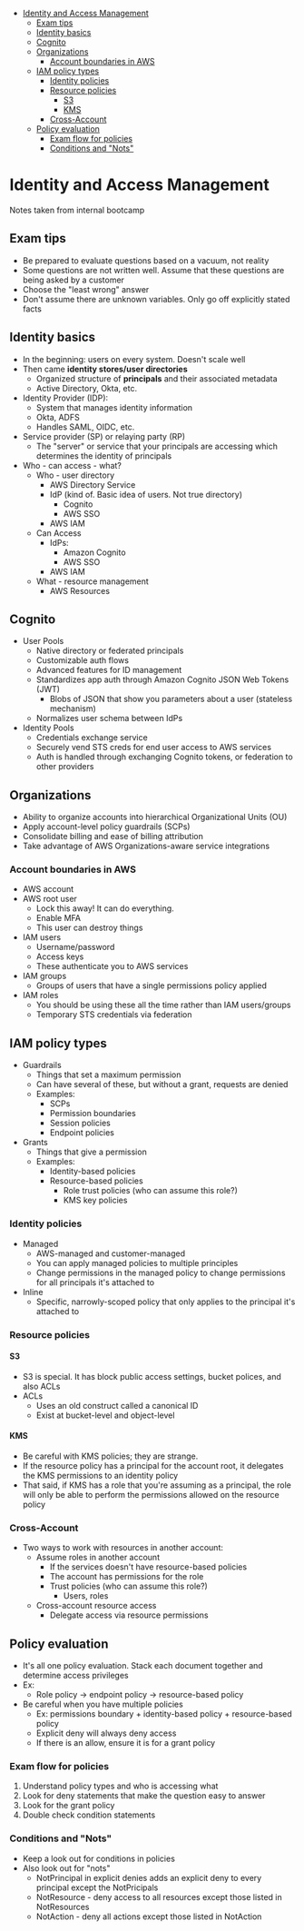 - [Identity and Access Management](#identity-and-access-management)
  - [Exam tips](#exam-tips)
  - [Identity basics](#identity-basics)
  - [Cognito](#cognito)
  - [Organizations](#organizations)
    - [Account boundaries in AWS](#account-boundaries-in-aws)
  - [IAM policy types](#iam-policy-types)
    - [Identity policies](#identity-policies)
    - [Resource policies](#resource-policies)
      - [S3](#s3)
      - [KMS](#kms)
    - [Cross-Account](#cross-account)
  - [Policy evaluation](#policy-evaluation)
    - [Exam flow for policies](#exam-flow-for-policies)
    - [Conditions and "Nots"](#conditions-and-nots)

# Identity and Access Management
Notes taken from internal bootcamp

## Exam tips
* Be prepared to evaluate questions based on a vacuum, not reality
* Some questions are not written well. Assume that these questions are being asked by a customer
* Choose the "least wrong" answer
* Don't assume there are unknown variables. Only go off explicitly stated facts

## Identity basics
* In the beginning: users on every system. Doesn't scale well
* Then came **identity stores/user directories**
  * Organized structure of **principals** and their associated metadata
  * Active Directory, Okta, etc.
* Identity Provider (IDP):
  * System that manages identity information
  * Okta, ADFS
  * Handles SAML, OIDC, etc.
* Service provider (SP) or relaying party (RP)
  * The "server" or service that your principals are accessing which determines the identity of principals
* Who - can access - what?
  * Who - user directory
    * AWS Directory Service
    * IdP (kind of. Basic idea of users. Not true directory)
      * Cognito
      * AWS SSO
    * AWS IAM
  * Can Access
    * IdPs:
      * Amazon Cognito
      * AWS SSO
    * AWS IAM
  * What - resource management
    * AWS Resources

## Cognito
* User Pools
  * Native directory or federated principals
  * Customizable auth flows
  * Advanced features for ID management
  * Standardizes app auth through Amazon Cognito JSON Web Tokens (JWT)
    * Blobs of JSON that show you parameters about a user (stateless mechanism)
  * Normalizes user schema between IdPs
* Identity Pools
  * Credentials exchange service
  * Securely vend STS creds for end user access to AWS services
  * Auth is handled through exchanging Cognito tokens, or federation to other providers

## Organizations
* Ability to organize accounts into hierarchical Organizational Units (OU)
* Apply account-level policy guardrails (SCPs)
* Consolidate billing and ease of billing attribution
* Take advantage of AWS Organizations-aware service integrations

### Account boundaries in AWS
* AWS account
* AWS root user
  * Lock this away! It can do everything.
  * Enable MFA
  * This user can destroy things
* IAM users
  * Username/password
  * Access keys
  * These authenticate you to AWS services
* IAM groups
  * Groups of users that have a single permissions policy applied
* IAM roles
  * You should be using these all the time rather than IAM users/groups
  * Temporary STS credentials via federation

## IAM policy types
* Guardrails
  * Things that set a maximum permission
  * Can have several of these, but without a grant, requests are denied
  * Examples:
    * SCPs
    * Permission boundaries
    * Session policies
    * Endpoint policies
* Grants
  * Things that give a permission
  * Examples:
    * Identity-based policies
    * Resource-based policies
      * Role trust policies (who can assume this role?)
      * KMS key policies

### Identity policies
* Managed
  * AWS-managed and customer-managed
  * You can apply managed policies to multiple principles
  * Change permissions in the managed policy to change permissions for all principals it's attached to
* Inline
  * Specific, narrowly-scoped policy that only applies to the principal it's attached to

### Resource policies

#### S3
* S3 is special. It has block public access settings, bucket polices, and also ACLs
* ACLs
  * Uses an old construct called a canonical ID
  * Exist at bucket-level and object-level

#### KMS
* Be careful with KMS policies; they are strange.
* If the resource policy has a principal for the account root, it delegates the KMS permissions to an identity policy
* That said, if KMS has a role that you're assuming as a principal, the role will only be able to perform the permissions allowed on the resource policy

### Cross-Account
* Two ways to work with resources in another account:
  * Assume roles in another account
    * If the services doesn't have resource-based policies
    * The account has permissions for the role
    * Trust policies (who can assume this role?)
      * Users, roles
  * Cross-account resource access
    * Delegate access via resource permissions

## Policy evaluation
* It's all one policy evaluation. Stack each document together and determine access privileges
* Ex:
  * Role policy -> endpoint policy -> resource-based policy
* Be careful when you have multiple policies
  * Ex: permissions boundary + identity-based policy + resource-based policy
  * Explicit deny will always deny access
  * If there is an allow, ensure it is for a grant policy

### Exam flow for policies
1. Understand policy types and who is accessing what
2. Look for deny statements that make the question easy to answer
3. Look for the grant policy
4. Double check condition statements

### Conditions and "Nots"
* Keep a look out for conditions in policies
* Also look out for "nots"
  * NotPrincipal in explicit denies adds an explicit deny to every principal except the NotPricipals
  * NotResource - deny access to all resources except those listed in NotResources
  * NotAction - deny all actions except those listed in NotAction
